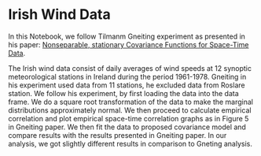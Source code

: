 # Irish Wind Data 

In this Notebook, we follow Tilmanm  Gneiting experiment as presented in his paper: [Nonseparable, stationary Covariance Functions for Space-Time Data](http://www.jstor.org/stable/3085674).

The Irish wind data consist of daily averages of wind speeds at 12 synoptic meteorological stations in Ireland during the period 1961-1978. Gneiting in his experiment used data from 11 stations, he excluded data from Roslare station. We follow his experiment, by first loading the data into the data frame. We do a square root transformation of the data to make the marginal distributions approximately normal. We then proceed to calculate empirical correlation and plot empirical space-time correlation graphs as in Figure 5 in Gneiting paper. We then fit the data to proposed covariance model and compare results with the results presented in Gneiting paper. In our analysis, we got slightly different results in comparison to Gneting analysis.
